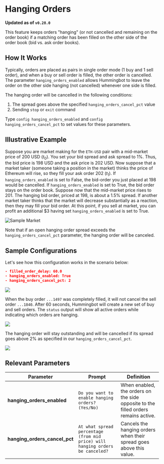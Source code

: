 # Hanging Orders

**Updated as of `v0.28.0`**

This feature keeps orders "hanging" (or not cancelled and remaining on the order book) if a matching order has been filled on the other side of the order book (bid vs. ask order books).

## How It Works

Typically, orders are placed as pairs in single order mode (1 buy and 1 sell order), and when a buy or sell order is filled, the other order is cancelled. The parameter `hanging_orders_enabled` allows Hummingbot to leave the order on the other side hanging (not cancelled) whenever one side is filled.

The hanging order will be cancelled in the following conditions:

1. The spread goes above the specified `hanging_orders_cancel_pct` value
2. Sending `stop` or `exit` command

Type `config hanging_orders_enabled` and `config hanging_orders_cancel_pct` to set values for these parameters. 

## Illustrative Example
Suppose you are market making for the `ETH-USD` pair with a mid-market price of 200 USD ($t_0$). You set your bid spread and ask spread to 1%. Thus, the bid price is 198 USD and the ask price is 202 USD. Now suppose that a market taker (someone taking a position in the market) thinks the price of Ethereum will rise, so they fill your ask order 202 ($t_1$). If `hanging_orders_enabled` is set to False, the bid-order you just placed at 198 would be cancelled. If `hanging_orders_enabled` is set to True, the bid order stays on the order book. Suppose now that the mid-market price rises to 201. The hanging bid order, priced at 198, is about a 1.5% spread. If another market taker thinks that the market will decrease substantially as a reaction, then they may fill your bid order. At this point, if you sell at market, you can profit an additional $3 having set `hanging_orders_enabled` is set to True.


![Sample Market](/assets/img/hanging_orders_example_market.png)

Note that if an open hanging order spread exceeds the `hanging_orders_cancel_pct` parameter, the hanging order will be canceled.


## Sample Configurations

Let's see how this configuration works in the scenario below:

```json
- filled_order_delay: 60.0
- hanging_orders_enabled: True
- hanging_orders_cancel_pct: 2
```

![](/assets/img/hanging_order1.png)

When the buy order `...1497` was completely filled, it will not cancel the sell order `...1840`. After 60 seconds, Hummingbot will create a new set of buy and sell orders. The `status` output will show all active orders while indicating which orders are hanging.

![](/assets/img/hanging_order2.png)

The hanging order will stay outstanding and will be cancelled if its spread goes above 2% as specified in our `hanging_orders_cancel_pct`.

![](/assets/img/hanging_order3.png)


## Relevant Parameters

| Parameter | Prompt | Definition |
|-----------|--------|------------|
| **hanging_orders_enabled** | `Do you want to enable hanging orders? (Yes/No)` | When enabled, the orders on the side opposite to the filled orders remains active. |
| **hanging_orders_cancel_pct** | `At what spread percentage (from mid price) will hanging orders be canceled?` | Cancels the hanging orders when their spread goes above this value. |